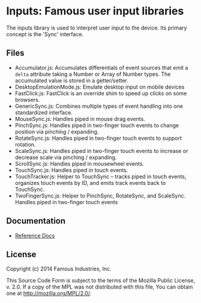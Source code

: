 Inputs: Famous user input libraries
===================================

The inputs library is used to interpret user input to the device. Its primary 
concept is the 'Sync' interface.


## Files

- Accumulator.js: Accumulates differentials of event sources that emit a `delta` attribute taking a Number or Array of Number types. The accumulated value is stored in a getter/setter.
- DesktopEmulationMode.js: Emulate desktop input on mobile devices
- FastClick.js: FastClick is an override shim to speed up clicks on some browsers.
- GenericSync.js: Combines multiple types of event handling into one standardized interface.
- MouseSync.js:  Handles piped in mouse drag events.
- PinchSync.js: Handles piped in two-finger touch events to change position via 
  pinching / expanding.
- RotateSync.js:  Handles piped in two-finger touch events to support rotation.
- ScaleSync.js:  Handles piped in two-finger touch events to increase or 
  decrease scale via pinching / expanding.
- ScrollSync.js: Handles piped in mousewheel events.
- TouchSync.js: Handles piped in touch events.
- TouchTracker.js: Helper to TouchSync – tracks piped in touch events, organizes 
  touch events by ID, and emits track events back to TouchSync.
- TwoFingerSync.js:  Helper to PinchSync, RotateSync, and ScaleSync. Handles 
  piped in two-finger touch events


## Documentation

- [Reference Docs][reference-documentation]


## License

Copyright (c) 2014 Famous Industries, Inc.

This Source Code Form is subject to the terms of the Mozilla Public License, 
v. 2.0. If a copy of the MPL was not distributed with this file, You can obtain 
one at http://mozilla.org/MPL/2.0/.

[reference-documentation]: http://famo.us/docs
